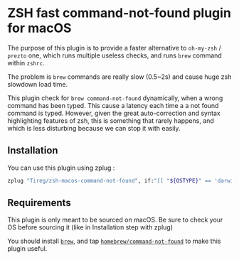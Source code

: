 # ZSH fast command-not-found plugin for macOS

The purpose of this plugin is to provide a faster alternative to
`oh-my-zsh` / `prezto` one, which runs multiple useless checks, and
runs `brew` command within `zshrc`.

The problem is `brew` commands are really slow (0.5~2s) and cause
huge zsh slowdown load time.

This plugin check for `brew command-not-found` dynamically, when
a wrong command has been typed. This cause a latency each time a
a not found command is typed.
However, given the great auto-correction and syntax highlighting
features of zsh, this is something that rarely happens, and which
is less disturbing because we can stop it with <ctrl><v> easily.


## Installation

You can use this plugin using zplug :

```bash
zplug "Tireg/zsh-macos-command-not-found", if:"[[ "${OSTYPE}" == 'darwin'* ]]";
```


## Requirements

This plugin is only meant to be sourced on macOS. Be sure to check
your OS before sourcing it (like in Installation step with zplug)

You should install [`brew`](https://brew.sh/index_fr), and tap
[`homebrew/command-not-found`](https://github.com/Homebrew/homebrew-command-not-found)
to make this plugin useful.
